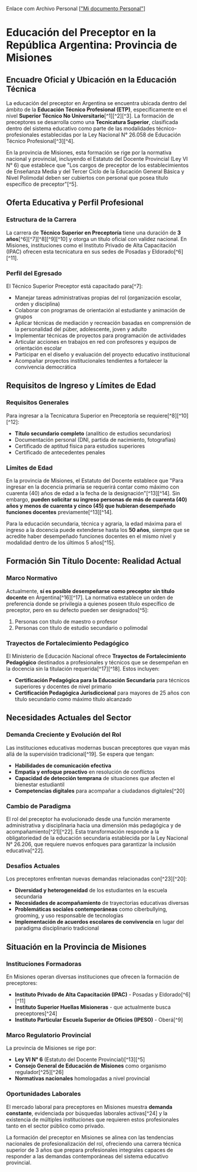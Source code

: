 Enlace com Archivo Personal
[["Mi documento Personal"](https://docs.google.com/document/d/1bmkcl0oJbmhacYXVfObB0TygTZWOvGV_H2ferW82P3E/edit?usp=sharing)]
  

# Educación del Preceptor en la República Argentina: Provincia de Misiones

## **Encuadre Oficial y Ubicación en la Educación Técnica**

La educación del preceptor en Argentina se encuentra ubicada dentro del ámbito de la **Educación Técnico Profesional (ETP)**, específicamente en el nivel **Superior Técnico No Universitario**[^1][^2][^3]. La formación de preceptores se desarrolla como una **Tecnicatura Superior**, clasificada dentro del sistema educativo como parte de las modalidades técnico-profesionales establecidas por la Ley Nacional N° 26.058 de Educación Técnico Profesional[^3][^4].

En la provincia de Misiones, esta formación se rige por la normativa nacional y provincial, incluyendo el Estatuto del Docente Provincial (Ley VI N° 6) que establece que "Los cargos de preceptor de los establecimientos de Enseñanza Media y del Tercer Ciclo de la Educación General Básica y Nivel Polimodal deben ser cubiertos con personal que posea título específico de preceptor"[^5].

## **Oferta Educativa y Perfil Profesional**

### **Estructura de la Carrera**

La carrera de **Técnico Superior en Preceptoría** tiene una duración de **3 años**[^6][^7][^8][^9][^10] y otorga un título oficial con validez nacional. En Misiones, instituciones como el Instituto Privado de Alta Capacitación (IPAC) ofrecen esta tecnicatura en sus sedes de Posadas y Eldorado[^6][^11].

### **Perfil del Egresado**

El Técnico Superior Preceptor está capacitado para[^7]:

- Manejar tareas administrativas propias del rol (organización escolar, orden y disciplina)
- Colaborar con programas de orientación al estudiante y animación de grupos
- Aplicar técnicas de mediación y recreación basadas en comprensión de la personalidad del púber, adolescente, joven y adulto
- Implementar técnicas de proyectos para programación de actividades
- Articular acciones en trabajos en red con profesores y equipos de orientación escolar
- Participar en el diseño y evaluación del proyecto educativo institucional
- Acompañar proyectos institucionales tendientes a fortalecer la convivencia democrática


## **Requisitos de Ingreso y Límites de Edad**

### **Requisitos Generales**

Para ingresar a la Tecnicatura Superior en Preceptoría se requiere[^8][^10][^12]:

- **Título secundario completo** (analítico de estudios secundarios)
- Documentación personal (DNI, partida de nacimiento, fotografías)
- Certificado de aptitud física para estudios superiores
- Certificado de antecedentes penales


### **Límites de Edad**

En la provincia de Misiones, el Estatuto del Docente establece que "Para ingresar en la docencia primaria se requerirá contar como máximo con cuarenta (40) años de edad a la fecha de la designación"[^13][^14]. Sin embargo, **pueden solicitar su ingreso personas de más de cuarenta (40) años y menos de cuarenta y cinco (45) que hubieran desempeñado funciones docentes** previamente[^13][^14].

Para la educación secundaria, técnica y agraria, la edad máxima para el ingreso a la docencia puede extenderse hasta los **50 años**, siempre que se acredite haber desempeñado funciones docentes en el mismo nivel y modalidad dentro de los últimos 5 años[^15].

## **Formación Sin Título Docente: Realidad Actual**

### **Marco Normativo**

Actualmente, **sí es posible desempeñarse como preceptor sin título docente** en Argentina[^16][^17]. La normativa establece un orden de preferencia donde se privilegia a quienes poseen título específico de preceptor, pero en su defecto pueden ser designados[^5]:

1. Personas con título de maestro o profesor
2. Personas con título de estudio secundario o polimodal

### **Trayectos de Fortalecimiento Pedagógico**

El Ministerio de Educación Nacional ofrece **Trayectos de Fortalecimiento Pedagógico** destinados a profesionales y técnicos que se desempeñan en la docencia sin la titulación requerida[^17][^18]. Estos incluyen:

- **Certificación Pedagógica para la Educación Secundaria** para técnicos superiores y docentes de nivel primario
- **Certificación Pedagógica Jurisdiccional** para mayores de 25 años con título secundario como máximo título alcanzado


## **Necesidades Actuales del Sector**

### **Demanda Creciente y Evolución del Rol**

Las instituciones educativas modernas buscan preceptores que vayan más allá de la supervisión tradicional[^19]. Se espera que tengan:

- **Habilidades de comunicación efectiva**
- **Empatía y enfoque proactivo** en resolución de conflictos
- **Capacidad de detección temprana** de situaciones que afecten el bienestar estudiantil
- **Competencias digitales** para acompañar a ciudadanos digitales[^20]


### **Cambio de Paradigma**

El rol del preceptor ha evolucionado desde una función meramente administrativa y disciplinaria hacia una dimensión más pedagógica y de acompañamiento[^21][^22]. Esta transformación responde a la obligatoriedad de la educación secundaria establecida por la Ley Nacional N° 26.206, que requiere nuevos enfoques para garantizar la inclusión educativa[^22].

### **Desafíos Actuales**

Los preceptores enfrentan nuevas demandas relacionadas con[^23][^20]:

- **Diversidad y heterogeneidad** de los estudiantes en la escuela secundaria
- **Necesidades de acompañamiento** de trayectorias educativas diversas
- **Problemáticas sociales contemporáneas** como ciberbullying, grooming, y uso responsable de tecnologías
- **Implementación de acuerdos escolares de convivencia** en lugar del paradigma disciplinario tradicional


## **Situación en la Provincia de Misiones**

### **Instituciones Formadoras**

En Misiones operan diversas instituciones que ofrecen la formación de preceptores:

- **Instituto Privado de Alta Capacitación (IPAC)** - Posadas y Eldorado[^6][^11]
- **Instituto Superior Huellas Misioneras** - que actualmente busca preceptores[^24]
- **Instituto Particular Escuela Superior de Oficios (IPESO)** - Oberá[^9]


### **Marco Regulatorio Provincial**

La provincia de Misiones se rige por:

- **Ley VI N° 6** (Estatuto del Docente Provincial)[^13][^5]
- **Consejo General de Educación de Misiones** como organismo regulador[^25][^26]
- **Normativas nacionales** homologadas a nivel provincial


### **Oportunidades Laborales**

El mercado laboral para preceptores en Misiones muestra **demanda constante**, evidenciada por búsquedas laborales activas[^24] y la existencia de múltiples instituciones que requieren estos profesionales tanto en el sector público como privado.

La formación del preceptor en Misiones se alinea con las tendencias nacionales de profesionalización del rol, ofreciendo una carrera técnica superior de 3 años que prepara profesionales integrales capaces de responder a las demandas contemporáneas del sistema educativo provincial.



